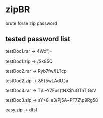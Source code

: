 # zipBR
brute forse zip password


## tested password list

testDoc1.rar -> 4Wc")=

testDoc1.zip -> /Sk85Q



testDoc2.rar -> Ryb7fw/[L?cp

testDoc2.zip -> &5{5wLAdU.)a



testDoc3.rar -> T\L~Y7Fus}tNX$'uGTnT;GsV

testDoc3.zip -> sY>8_e3/Pj5A~PT7Z\p9Rg58



easy.zip -> dfsf